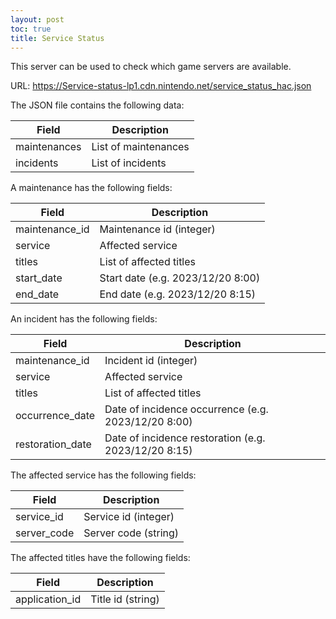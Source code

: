```yaml
---
layout: post
toc: true
title: Service Status
---
```


This server can be used to check which game servers are available.

URL: https://Service-status-lp1.cdn.nintendo.net/service_status_hac.json

The JSON file contains the following data:

| Field        | Description          |
|--------------|----------------------|
| maintenances | List of maintenances |
| incidents    | List of incidents    |

A maintenance has the following fields:

| Field          | Description                       |
|----------------|-----------------------------------|
| maintenance_id | Maintenance id (integer)          |
| service        | Affected service                  |
| titles         | List of affected titles           |
| start_date     | Start date (e.g. 2023/12/20 8:00) |
| end_date       | End date (e.g. 2023/12/20 8:15)   |

An incident has the following fields:

| Field            | Description                                          |
|------------------|------------------------------------------------------|
| maintenance_id   | Incident id (integer)                                |
| service          | Affected service                                     |
| titles           | List of affected titles                              |
| occurrence_date  | Date of incidence occurrence (e.g. 2023/12/20 8:00)  |
| restoration_date | Date of incidence restoration (e.g. 2023/12/20 8:15) |

The affected service has the following fields:

| Field       | Description          |
|-------------|----------------------|
| service_id  | Service id (integer) |
| server_code | Server code (string) |

The affected titles have the following fields:

| Field          | Description       |
|----------------|-------------------|
| application_id | Title id (string) |
